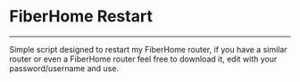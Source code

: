 <h1>FiberHome Restart</h1>

<hr>
Simple script designed to restart my FiberHome router, if you have a similar router or even a FiberHome router feel free to download it, edit with your password/username and use.
